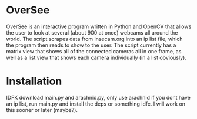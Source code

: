 # OverSee
OverSee is an interactive program written in Python and OpenCV that allows the user to look at several (about 900 at once) webcams all around the world.
The script scrapes data from insecam.org into an ip list file, which the program then reads to show to the user.
The script currently has a matrix view that shows all of the connected cameras all in one frame, as well as a list view that shows each camera individually (in a list obviously).

# Installation
IDFK download main.py and arachnid.py, only use arachnid if you dont have an ip list, run main.py and install the deps or something idfc. I will work on this sooner or later (maybe?).